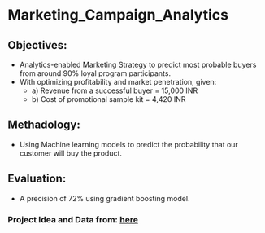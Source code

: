 # Marketing_Campaign_Analytics

## Objectives:
- Analytics-enabled Marketing Strategy to predict most probable buyers from around 90% loyal program participants.
- With optimizing profitability and market penetration, given:
    - a) Revenue from a successful buyer = 15,000 INR
    - b) Cost of promotional sample kit = 4,420 INR


## Methadology:
- Using Machine learning models to predict the probability that our customer will buy the product.

## Evaluation:
- A precision of 72% using gradient boosting model.

### Project Idea and Data from:  [here](https://www.youtube.com/watch?v=g7hEPopJ4MY)
